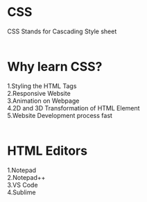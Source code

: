 # CSS
CSS Stands for Cascading Style sheet <br> <br>
# Why learn CSS?
1.Styling the HTML Tags<br>
2.Responsive Website<br>
3.Animation on Webpage<br>
4.2D and 3D Transformation of HTML Element<br>
5.Website Development process fast<br><br>
# HTML Editors
1.Notepad<br>
2.Notepad++<br>
3.VS Code<br>
4.Sublime<br><br>

